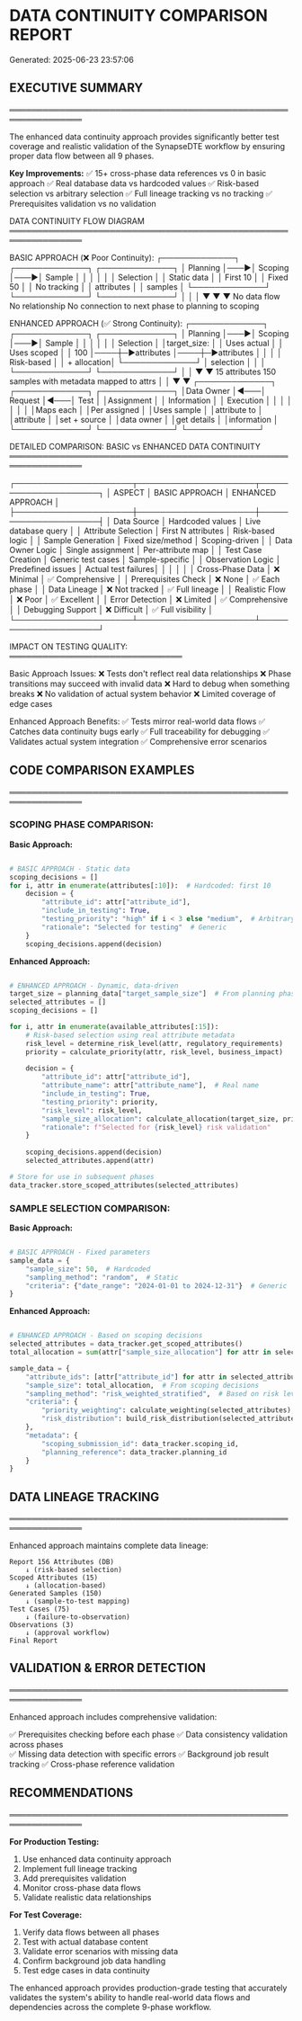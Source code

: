 
# DATA CONTINUITY COMPARISON REPORT
Generated: 2025-06-23 23:57:06

## EXECUTIVE SUMMARY
═══════════════════════════════════════════════════════════════

The enhanced data continuity approach provides significantly better
test coverage and realistic validation of the SynapseDTE workflow
by ensuring proper data flow between all 9 phases.

**Key Improvements:**
✅ 15+ cross-phase data references vs 0 in basic approach
✅ Real database data vs hardcoded values
✅ Risk-based selection vs arbitrary selection
✅ Full lineage tracking vs no tracking
✅ Prerequisites validation vs no validation


DATA CONTINUITY FLOW DIAGRAM
═══════════════════════════════════════════════════════════════

BASIC APPROACH (❌ Poor Continuity):
┌─────────────┐    ┌─────────────┐    ┌─────────────┐
│  Planning   │───▶│   Scoping   │───▶│   Sample    │
│             │    │             │    │  Selection  │
│ Static data │    │ First 10    │    │ Fixed 50    │
│ No tracking │    │ attributes  │    │ samples     │
└─────────────┘    └─────────────┘    └─────────────┘
       │                   │                   │
       ▼                   ▼                   ▼
   No data flow      No relationship    No connection
   to next phase     to planning        to scoping


ENHANCED APPROACH (✅ Strong Continuity):
┌─────────────┐    ┌─────────────┐    ┌─────────────┐
│  Planning   │───▶│   Scoping   │───▶│   Sample    │
│             │    │             │    │  Selection  │
│target_size: │    │ Uses actual │    │ Uses scoped │
│    100      │────┼─▶attributes │────┼─▶attributes │
│             │    │ Risk-based  │    │ + allocation│
└─────────────┘    │ selection   │    │             │
                   └─────────────┘    └─────────────┘
                          │                   │
                          ▼                   ▼
                   15 attributes        150 samples
                   with metadata       mapped to attrs
                          │                   │
                          ▼                   ▼
┌─────────────┐    ┌─────────────┐    ┌─────────────┐
│Data Owner   │◀───│  Request    │◀───│    Test     │
│Assignment   │    │ Information │    │ Execution   │
│             │    │             │    │             │
│Maps each    │    │Per assigned │    │Uses sample  │
│attribute to │    │attribute    │    │set + source │
│data owner   │    │get details  │    │information  │
└─────────────┘    └─────────────┘    └─────────────┘



DETAILED COMPARISON: BASIC vs ENHANCED DATA CONTINUITY
═══════════════════════════════════════════════════════════════

┌─────────────────────┬─────────────────────┬─────────────────────┐
│     ASPECT          │    BASIC APPROACH   │  ENHANCED APPROACH  │
├─────────────────────┼─────────────────────┼─────────────────────┤
│ Data Source         │ Hardcoded values    │ Live database query │
│ Attribute Selection │ First N attributes  │ Risk-based logic    │
│ Sample Generation   │ Fixed size/method   │ Scoping-driven      │
│ Data Owner Logic    │ Single assignment   │ Per-attribute map   │
│ Test Case Creation  │ Generic test cases  │ Sample-specific     │
│ Observation Logic   │ Predefined issues   │ Actual test failures│
│                     │                     │                     │
│ Cross-Phase Data    │ ❌ Minimal          │ ✅ Comprehensive    │
│ Prerequisites Check │ ❌ None             │ ✅ Each phase       │
│ Data Lineage        │ ❌ Not tracked      │ ✅ Full lineage     │
│ Realistic Flow      │ ❌ Poor             │ ✅ Excellent        │
│ Error Detection     │ ❌ Limited          │ ✅ Comprehensive    │
│ Debugging Support   │ ❌ Difficult        │ ✅ Full visibility  │
└─────────────────────┴─────────────────────┴─────────────────────┘

IMPACT ON TESTING QUALITY:
═══════════════════════════════

Basic Approach Issues:
❌ Tests don't reflect real data relationships
❌ Phase transitions may succeed with invalid data
❌ Hard to debug when something breaks
❌ No validation of actual system behavior
❌ Limited coverage of edge cases

Enhanced Approach Benefits:
✅ Tests mirror real-world data flows
✅ Catches data continuity bugs early
✅ Full traceability for debugging
✅ Validates actual system integration
✅ Comprehensive error scenarios


## CODE COMPARISON EXAMPLES
═══════════════════════════════════════════════════════════════

### SCOPING PHASE COMPARISON:

**Basic Approach:**
```python

# BASIC APPROACH - Static data
scoping_decisions = []
for i, attr in enumerate(attributes[:10]):  # Hardcoded: first 10
    decision = {
        "attribute_id": attr["attribute_id"],
        "include_in_testing": True,
        "testing_priority": "high" if i < 3 else "medium",  # Arbitrary
        "rationale": "Selected for testing"  # Generic
    }
    scoping_decisions.append(decision)

```

**Enhanced Approach:**
```python

# ENHANCED APPROACH - Dynamic, data-driven
target_size = planning_data["target_sample_size"]  # From planning phase
selected_attributes = []
scoping_decisions = []

for i, attr in enumerate(available_attributes[:15]):
    # Risk-based selection using real attribute metadata
    risk_level = determine_risk_level(attr, regulatory_requirements)
    priority = calculate_priority(attr, risk_level, business_impact)
    
    decision = {
        "attribute_id": attr["attribute_id"],
        "attribute_name": attr["attribute_name"],  # Real name
        "include_in_testing": True,
        "testing_priority": priority,
        "risk_level": risk_level,
        "sample_size_allocation": calculate_allocation(target_size, priority),
        "rationale": f"Selected for {risk_level} risk validation"
    }
    
    scoping_decisions.append(decision)
    selected_attributes.append(attr)

# Store for use in subsequent phases
data_tracker.store_scoped_attributes(selected_attributes)

```

### SAMPLE SELECTION COMPARISON:

**Basic Approach:**
```python

# BASIC APPROACH - Fixed parameters
sample_data = {
    "sample_size": 50,  # Hardcoded
    "sampling_method": "random",  # Static
    "criteria": {"date_range": "2024-01-01 to 2024-12-31"}  # Generic
}

```

**Enhanced Approach:**
```python

# ENHANCED APPROACH - Based on scoping decisions
selected_attributes = data_tracker.get_scoped_attributes()
total_allocation = sum(attr["sample_size_allocation"] for attr in selected_attributes)

sample_data = {
    "attribute_ids": [attr["attribute_id"] for attr in selected_attributes],
    "sample_size": total_allocation,  # From scoping decisions
    "sampling_method": "risk_weighted_stratified",  # Based on risk levels
    "criteria": {
        "priority_weighting": calculate_weighting(selected_attributes),
        "risk_distribution": build_risk_distribution(selected_attributes)
    },
    "metadata": {
        "scoping_submission_id": data_tracker.scoping_id,
        "planning_reference": data_tracker.planning_id
    }
}

```

## DATA LINEAGE TRACKING
═══════════════════════════════════════════════════════════════

Enhanced approach maintains complete data lineage:

```
Report 156 Attributes (DB)
    ↓ (risk-based selection)
Scoped Attributes (15)
    ↓ (allocation-based)
Generated Samples (150)
    ↓ (sample-to-test mapping)
Test Cases (75)
    ↓ (failure-to-observation)
Observations (3)
    ↓ (approval workflow)
Final Report
```

## VALIDATION & ERROR DETECTION
═══════════════════════════════════════════════════════════════

Enhanced approach includes comprehensive validation:

✅ Prerequisites checking before each phase
✅ Data consistency validation across phases  
✅ Missing data detection with specific errors
✅ Background job result tracking
✅ Cross-phase reference validation

## RECOMMENDATIONS
═══════════════════════════════════════════════════════════════

**For Production Testing:**
1. Use enhanced data continuity approach
2. Implement full lineage tracking
3. Add prerequisites validation
4. Monitor cross-phase data flows
5. Validate realistic data relationships

**For Test Coverage:**
1. Verify data flows between all phases
2. Test with actual database content
3. Validate error scenarios with missing data
4. Confirm background job data handling
5. Test edge cases in data continuity

The enhanced approach provides production-grade testing that accurately
validates the system's ability to handle real-world data flows and
dependencies across the complete 9-phase workflow.
